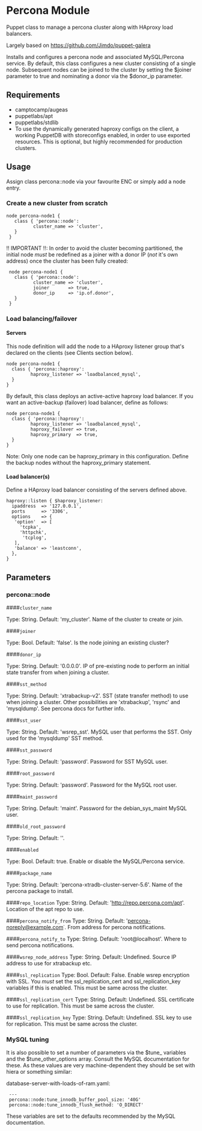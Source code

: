 # Percona Module

Puppet class to manage a percona cluster along with HAproxy load balancers. 

Largely based on https://github.com/Jimdo/puppet-galera

Installs and configures a percona node and associated MySQL/Percona service. 
By default, this class configures a new cluster consisting of a single node.
Subsequent nodes can be joined to the cluster by setting the $joiner parameter
to true and nominating a donor via the $donor_ip parameter.

## Requirements
   * camptocamp/augeas
   * puppetlabs/apt
   * puppetlabs/stdlib
   * To use the dynamically generated haproxy configs on the client, a working PuppetDB with storeconfigs enabled, in order to use exported resources. This is optional, but highly recommended for production clusters.

## Usage

   Assign class percona::node via your favourite ENC or simply add a node entry.

### Create a new cluster from scratch

  ```puppet
  node percona-node1 {
     class { 'percona::node':   
            cluster_name => 'cluster',
     }
   }
  ```

   !! IMPORTANT !!: In order to avoid the cluster becoming partitioned, the initial node
   *must* be redefined as a joiner with a donor IP (*not* it's own address) once the cluster
   has been fully created:

  ```puppet
   node percona-node1 {
     class { 'percona::node':   
            cluster_name => 'cluster',
            joiner       => true,
            donor_ip     => 'ip.of.donor',
     }
   }
  ```
### Load balancing/failover

#### Servers

   This node definition will add the node to a HAproxy listener group that's declared
   on the clients (see Clients section below). 

   ```puppet
   node percona-node1 {
     class { 'percona::haproxy':   
            haproxy_listener => 'loadbalanced_mysql',
     }
   }
   ```

   By default, this class deploys an active-active haproxy load balancer.
   If you want an active-backup (failover) load balancer, define as follows:

   ```puppet
   node percona-node1 {
     class { 'percona::haproxy':   
            haproxy_listener => 'loadbalanced_mysql',
            haproxy_failover => true,
            haproxy_primary  => true,
     }
   }
   ```
   Note: Only one node can be haproxy_primary in this configuration. Define
   the backup nodes without the haproxy_primary statement.

#### Load balancer(s)

  Define a HAproxy load balancer consisting of the servers defined above.

  ```puppet
  haproxy::listen { $haproxy_listener:
    ipaddress  => '127.0.0.1',
    ports      => '3306',
    options    => {
     'option'  => [
       'tcpka',
       'httpchk',
        'tcplog',
     ],
     'balance' => 'leastconn',
    },
  }
  ```
## Parameters
 
### percona::node

####`cluster_name`

Type: String. Default: 'my_cluster'. Name of the cluster to create or join.

####`joiner`

Type: Bool. Default: 'false'. Is the node joining an existing cluster?

####`donor_ip` 

Type: String. Default: '0.0.0.0'. IP of pre-existing node to perform an
initial state transfer from when joining a cluster.

####`sst_method` 

Type: String. Default: 'xtrabackup-v2'. SST (state transfer method) to use when joining
a cluster. Other possibilities are 'xtrabackup', 'rsync' and 'mysqldump'. See percona docs for
further info.

####`sst_user`

Type: String. Default: 'wsrep_sst'. MySQL user that performs the SST. Only used for the 'mysqldump' SST method.

####`sst_password`

Type: String. Default: 'password'. Password for SST MySQL user.

####`root_password`

Type: String. Default: 'password'. Password for the MySQL root user.

####`maint_password`

Type: String. Default: 'maint'. Password for the debian_sys_maint MySQL user.

####`old_root_password`

Type: String. Default: ''.

####`enabled`

Type: Bool. Default: true. Enable or disable the MySQL/Percona service.

####`package_name`

Type: String. Default: 'percona-xtradb-cluster-server-5.6'. Name of the percona package to install.

####`repo_location`
Type: String. Default: 'http://repo.percona.com/apt'. Location of the apt repo to use.

####`percona_notify_from`
Type: String. Default: 'percona-noreply@example.com˙. From address for percona notifications.

####`percona_notify_to`
Type: String. Default: 'root@localhost'. Where to send percona notifications.

####`wsrep_node_address`
Type: String. Default: Undefined. Source IP address to use for xtrabackup etc.

####`ssl_replication`
Type: Bool. Default: False. Enable wsrep encryption with SSL. You *must* set the ssl_replication_cert 
and ssl_replication_key variables if this is enabled. This must be same across the cluster.

####`ssl_replication_cert`
Type: String. Default: Undefined. SSL certificate to use for replication. This must be same across the cluster.

####`ssl_replication_key`
Type: String. Default: Undefined. SSL key to use for replication. This must be same across the cluster.

### MySQL tuning

It is also possible to set a number of parameters via the $tune_ variables and the $tune_other_options
array. Consult the MySQL documentation for these. As these values are very machine-dependent they should
be set with hiera or something similar:

   database-server-with-loads-of-ram.yaml:

     ---
     percona::node:tune_innodb_buffer_pool_size: '40G'
     percona::node:tune_innodb_flush_method: 'O_DIRECT'

These variables are set to the defaults recommended by the MySQL documentation.
